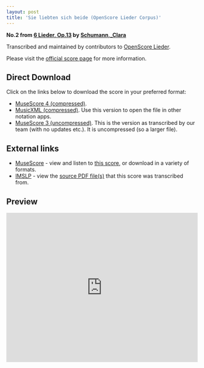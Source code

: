 ```yaml
---
layout: post
title: 'Sie liebten sich beide (OpenScore Lieder Corpus)'
---
```


__No.2 from [6 Lieder, Op.13](https://fourscoreandmore.org/OpenScore/Schumann%2C_Clara/6_Lieder%2C_Op.13/) by [Schumann,_Clara](https://fourscoreandmore.org/OpenScore/Schumann%2C_Clara)__

Transcribed and maintained by contributors to [OpenScore Lieder].

Please visit the [official score page] for more information.

[official score page]: https://musescore.com/openscore-lieder-corpus/scores/5125680
[OpenScore Lieder]: https://musescore.com/openscore-lieder-corpus

## Direct Download

Click on the links below to download the score in your preferred format:
- [MuseScore 4 (compressed)](https://fourscoreandmore.org/OpenScore/Schumann%2C_Clara/6_Lieder%2C_Op.13/2_Sie_liebten_sich_beide.mscz).
- [MusicXML (compressed)](https://fourscoreandmore.org/OpenScore/Schumann%2C_Clara/6_Lieder%2C_Op.13/2_Sie_liebten_sich_beide.mxl). Use this version to open the file in other notation apps.
- [MuseScore 3 (uncompressed)](https://raw.githubusercontent.com/OpenScore/Lieder/refs/heads/main/scores/Schumann%2C_Clara/6_Lieder%2C_Op.13/2_Sie_liebten_sich_beide/lc5125680.mscx). This is the version as transcribed by our team (with no updates etc.). It is uncompressed (so a larger file).

## External links

- [MuseScore] - view and listen to [this score][MuseScore], or download in a variety of formats.
- [IMSLP] - view the [source PDF file(s)][IMSLP] that this score was transcribed from.

[MuseScore]: https://musescore.com/score/5125680
[IMSLP]: https://imslp.org/wiki/Special:ReverseLookup/348578

## Preview

<iframe width="100%" height="394" src="https://musescore.com/openscore-lieder-corpus/scores/5125680/embed" frameborder="0" allowfullscreen allow="autoplay; fullscreen"></iframe>
